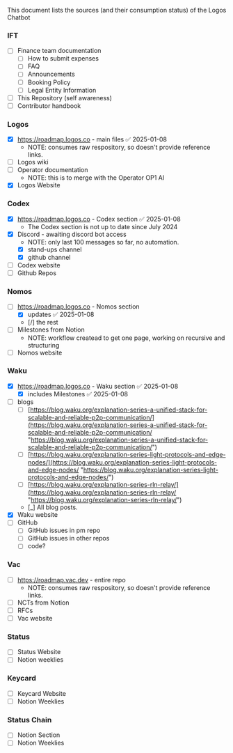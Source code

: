This document lists the sources (and their consumption status) of the Logos Chatbot
### IFT
- [ ] Finance team documentation
	- [ ] How to submit expenses
	- [ ] FAQ
	- [ ] Announcements
	- [ ] Booking Policy
	- [ ] Legal Entity Information
- [ ] This Repository (self awareness)
- [ ] Contributor handbook

### Logos
- [x] https://roadmap.logos.co - main files ✅ 2025-01-08
	- NOTE: consumes raw respository, so doesn't provide reference links. 
- [ ] Logos wiki
- [ ] Operator documentation
	- NOTE: this is to merge with the Operator OP1 AI
- [x] Logos Website

### Codex
- [x] https://roadmap.logos.co - Codex section ✅ 2025-01-08
	- The Codex section is not up to date since July 2024
- [x] Discord - awaiting discord bot access
	- NOTE: only last 100 messages so far, no automation.
	- [x] stand-ups channel
	- [x] github channel
- [ ] Codex website
- [ ] Github Repos

### Nomos
- [ ] https://roadmap.logos.co - Nomos section
	- [x] updates ✅ 2025-01-08
	- [/] the rest
- [ ] Milestones from Notion
	- NOTE: workflow createad to get one page, working on recursive and structuring
- [ ] Nomos website

### Waku
- [x] https://roadmap.logos.co - Waku section ✅ 2025-01-08
	- [x] includes Milestones ✅ 2025-01-08
- [ ] blogs
	- [ ] [https://blog.waku.org/explanation-series-a-unified-stack-for-scalable-and-reliable-p2p-communication/](https://blog.waku.org/explanation-series-a-unified-stack-for-scalable-and-reliable-p2p-communication/ "https://blog.waku.org/explanation-series-a-unified-stack-for-scalable-and-reliable-p2p-communication/")  
	- [ ] [https://blog.waku.org/explanation-series-light-protocols-and-edge-nodes/](https://blog.waku.org/explanation-series-light-protocols-and-edge-nodes/ "https://blog.waku.org/explanation-series-light-protocols-and-edge-nodes/") 
	- [ ] [https://blog.waku.org/explanation-series-rln-relay/](https://blog.waku.org/explanation-series-rln-relay/ "https://blog.waku.org/explanation-series-rln-relay/")
    - [_] All blog posts.
- [x] Waku website
- [ ] GitHub
  - [ ] GitHub issues in pm repo
  - [ ] GitHub issues in other repos
  - [ ] code?

### Vac
- [ ] https://roadmap.vac.dev - entire repo
	- NOTE: consumes raw respository, so doesn't provide reference links. 	
- [ ] NCTs from Notion
- [ ] RFCs
- [ ] Vac website

### Status
- [ ] Status Website
- [ ] Notion weeklies

### Keycard
- [ ] Keycard Website
- [ ] Notion Weeklies

### Status Chain
- [ ] Notion Section
- [ ] Notion Weeklies
